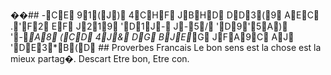 ��# #   -CE  91(J)
   4CHF  JBHD  DD3(9  AEC  .'F2
 
 EF  J219  'D1J-  J-5/  'D9'5A)
 
 '-*A8  (CD  4J&  DG  BJE*G  JFA9C  AJ  'DE3*B(D
 # #   P r o v e r b e s   F r a n c a i s 
 
 L e   b o n   s e n s   e s t   l a   c h o s e   e s t   l a   m i e u x   p a r t a g � .   D e s c a r t 
 
 E t r e   b o n ,   E t r e   c o n . 
 
 
 